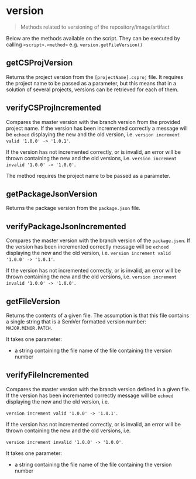 # version

> Methods related to versioning of the repository/image/artifact

Below are the methods available on the script. They can be executed by calling
`<script>.<method>` e.g. `version.getFileVersion()`

## getCSProjVersion

Returns the project version from the `[projectName].csproj` file. It requires
the project name to be passed as a parameter, but this means that in a solution
of several projects, versions can be retrieved for each of them.


## verifyCSProjIncremented

Compares the master version with the branch version from the provided project
name. If the version has been incremented correctly a message will be `echoed`
displaying the new and the old version, i.e.
`version increment valid '1.0.0' -> '1.0.1'`.

If the version has not incremented correctly, or is invalid, an error will be
thrown containing the new and the old versions, i.e.
`version increment invalid '1.0.0' -> '1.0.0'`.

The method requires the project name to be passed as a parameter.

## getPackageJsonVersion

Returns the package version from the `package.json` file.

## verifyPackageJsonIncremented

Compares the master version with the branch version of the `package.json`.
If the version has been incremented correctly message will be `echoed`
displaying the new and the old version, i.e.
`version increment valid '1.0.0' -> '1.0.1'`.

If the version has not incremented correctly, or is invalid, an error will be
thrown containing the new and the old versions, i.e.
`version increment invalid '1.0.0' -> '1.0.0'`.

## getFileVersion

Returns the contents of a given file. The assumption is that this file contains
a single string that is a SemVer formatted version number: `MAJOR.MINOR.PATCH`.

It takes one parameter:
* a string containing the file name of the file containing the version number

## verifyFileIncremented

Compares the master version with the branch version defined in a given file.
If the version has been incremented correctly message will be `echoed`
displaying the new and the old version, i.e.

`version increment valid '1.0.0' -> '1.0.1'`.

If the version has not incremented correctly, or is invalid, an error will be
thrown containing the new and the old versions, i.e.

`version increment invalid '1.0.0' -> '1.0.0'`.

It takes one parameter:
* a string containing the file name of the file containing the version number

